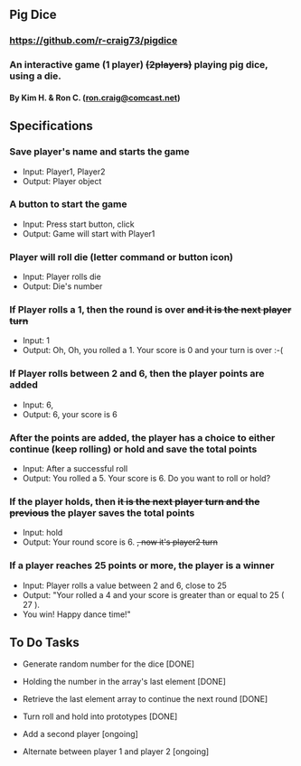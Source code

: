 ## Pig Dice

### https://github.com/r-craig73/pigdice

### An interactive game (1 player) ~~(2players)~~ playing pig dice, using a die.

#### By Kim H. & Ron C. (ron.craig@comcast.net)

## Specifications

### Save player's name and starts the game
 - Input: Player1, Player2
 - Output: Player object

### A button to start the game
 - Input: Press start button, click
 - Output: Game will start with Player1

### Player will roll die (letter command or button icon)
 - Input: Player rolls die
 - Output: Die's number

### If Player rolls a 1, then the round is over ~~and it is the next player turn~~
 - Input: 1
 - Output: Oh, Oh, you rolled a 1.  Your score is 0 and your turn is over :-(

### If Player rolls between 2 and 6, then the player points are added
 - Input: 6,
 - Output: 6, your score is 6

### After the points are added, the player has a choice to either continue (keep rolling) or hold and save the total points
 - Input: After a successful roll
 - Output: You rolled a 5.  Your score is 6.  Do you want to roll or hold?

### If the player holds, then ~~it is the next player turn and the previous~~ the player saves the total points
 - Input: hold
 - Output: Your round score is 6. ~~, now it's player2 turn~~

### If a player reaches 25 points or more, the player is a winner
 - Input: Player rolls a value between 2 and 6, close to 25
 - Output: "Your rolled a 4 and your score is greater than or equal to 25 ( 27 ).
 - You win!  Happy dance time!"

## To Do Tasks

 - Generate random number for the dice [DONE]

 - Holding the number in the array's last element [DONE]
 - Retrieve the last element array to continue the next round [DONE]

 - Turn roll and hold into prototypes [DONE]
 - Add a second player [ongoing]
 - Alternate between player 1 and player 2 [ongoing]
 
